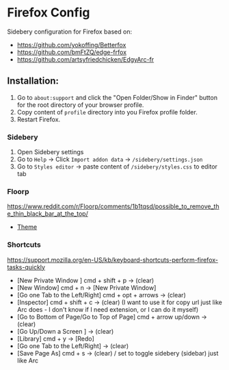 # Firefox Config

Sidebery configuration for Firefox based on:

- https://github.com/yokoffing/Betterfox
- https://github.com/bmFtZQ/edge-frfox
- https://github.com/artsyfriedchicken/EdgyArc-fr

## Installation:

1. Go to `about:support` and click the "Open Folder/Show in Finder" button for the root directory of your browser profile.
2. Copy content of `profile` directory into you Firefox profile folder.
3. Restart Firefox.

### Sidebery

1. Open Sidebery settings
2. Go to `Help` -> Click `Import addon data` -> `/sidebery/settings.json`
3. Go to `Styles editor` -> paste content of `/sidebery/styles.css` to editor tab

### Floorp

https://www.reddit.com/r/Floorp/comments/1b1tqsd/possible_to_remove_the_thin_black_bar_at_the_top/

* [Theme](https://addons.mozilla.org/en-US/firefox/addon/finnstheme/?utm_source=addons.mozilla.org&utm_medium=referral&utm_content=search)

### Shortcuts

https://support.mozilla.org/en-US/kb/keyboard-shortcuts-perform-firefox-tasks-quickly

* [New Private Window ] cmd + shift + p -> (clear)
* [New Window] cmd + n -> [New Private Window]
* [Go one Tab to the Left/Right] cmd + opt + arrows -> (clear)
* [Inspector] cmd + shift + c -> (clear) (I want to use it for copy url just like Arc does - I don't know if I need extension, or I can do it myself)
* [Go to Bottom of Page/Go to Top of Page] cmd + arrow up/down -> (clear)
* [Go Up/Down a Screen ] -> (clear)
* [Library] cmd + y -> [Redo]
* [Go one Tab to the Left/Right] -> (clear)
* [Save Page As] cmd + s -> (clear) / set to toggle sidebery (sidebar) just like Arc

